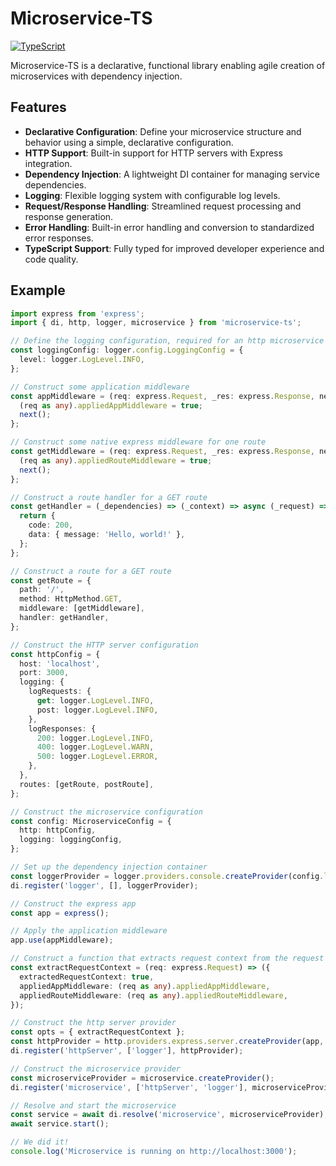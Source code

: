 # Microservice-TS

[![TypeScript](https://img.shields.io/badge/TypeScript-5.0+-blue.svg)](https://www.typescriptlang.org/)

Microservice-TS is a declarative, functional library enabling agile creation of microservices with dependency injection.

## Features

- **Declarative Configuration**: Define your microservice structure and behavior using a simple, declarative configuration.
- **HTTP Support**: Built-in support for HTTP servers with Express integration.
- **Dependency Injection**: A lightweight DI container for managing service dependencies.
- **Logging**: Flexible logging system with configurable log levels.
- **Request/Response Handling**: Streamlined request processing and response generation.
- **Error Handling**: Built-in error handling and conversion to standardized error responses.
- **TypeScript Support**: Fully typed for improved developer experience and code quality.

## Example

```typescript
import express from 'express';
import { di, http, logger, microservice } from 'microservice-ts';

// Define the logging configuration, required for an http microservice
const loggingConfig: logger.config.LoggingConfig = {
  level: logger.LogLevel.INFO,
};

// Construct some application middleware
const appMiddleware = (req: express.Request, _res: express.Response, next: express.NextFunction) => {
  (req as any).appliedAppMiddleware = true;
  next();
};

// Construct some native express middleware for one route
const getMiddleware = (req: express.Request, _res: express.Response, next: express.NextFunction) => {
  (req as any).appliedRouteMiddleware = true;
  next();
};

// Construct a route handler for a GET route
const getHandler = (_dependencies) => (_context) => async (_request) => {
  return {
    code: 200,
    data: { message: 'Hello, world!' },
  };
};

// Construct a route for a GET route
const getRoute = {
  path: '/',
  method: HttpMethod.GET,
  middleware: [getMiddleware],
  handler: getHandler,
};

// Construct the HTTP server configuration
const httpConfig = {
  host: 'localhost',
  port: 3000,
  logging: {
    logRequests: {
      get: logger.LogLevel.INFO,
      post: logger.LogLevel.INFO,
    },
    logResponses: {
      200: logger.LogLevel.INFO,
      400: logger.LogLevel.WARN,
      500: logger.LogLevel.ERROR,
    },
  },
  routes: [getRoute, postRoute],
};

// Construct the microservice configuration
const config: MicroserviceConfig = {
  http: httpConfig,
  logging: loggingConfig,
};

// Set up the dependency injection container
const loggerProvider = logger.providers.console.createProvider(config.logging);
di.register('logger', [], loggerProvider);

// Construct the express app
const app = express();

// Apply the application middleware
app.use(appMiddleware);

// Construct a function that extracts request context from the request
const extractRequestContext = (req: express.Request) => ({ 
  extractedRequestContext: true,
  appliedAppMiddleware: (req as any).appliedAppMiddleware,
  appliedRouteMiddleware: (req as any).appliedRouteMiddleware,
});

// Construct the http server provider
const opts = { extractRequestContext };
const httpProvider = http.providers.express.server.createProvider(app, config.http, opts);
di.register('httpServer', ['logger'], httpProvider);

// Construct the microservice provider
const microserviceProvider = microservice.createProvider();
di.register('microservice', ['httpServer', 'logger'], microserviceProvider);

// Resolve and start the microservice
const service = await di.resolve('microservice', microserviceProvider);
await service.start();

// We did it!
console.log('Microservice is running on http://localhost:3000');
```
